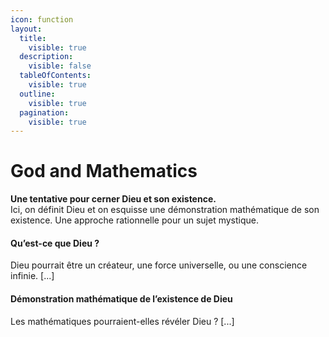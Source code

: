 ```yaml
---
icon: function
layout:
  title:
    visible: true
  description:
    visible: false
  tableOfContents:
    visible: true
  outline:
    visible: true
  pagination:
    visible: true
---
```


# God and Mathematics

**Une tentative pour cerner Dieu et son existence.**\
Ici, on définit Dieu et on esquisse une démonstration mathématique de son existence. Une approche rationnelle pour un sujet mystique.

#### Qu’est-ce que Dieu ?

Dieu pourrait être un créateur, une force universelle, ou une conscience infinie. \[...]

#### Démonstration mathématique de l’existence de Dieu

Les mathématiques pourraient-elles révéler Dieu ? \[...]

